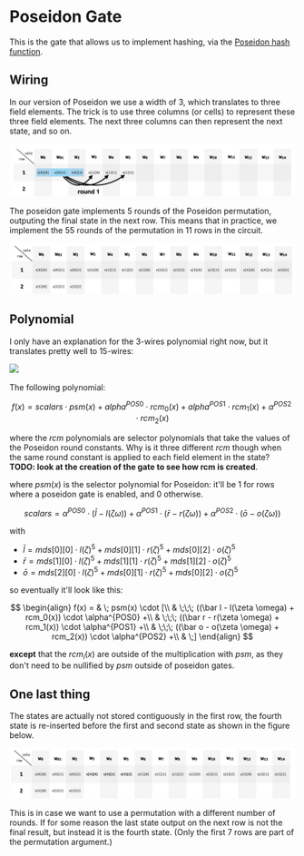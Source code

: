 # Poseidon Gate

This is the gate that allows us to implement hashing, via the [Poseidon hash function](../../specs/poseidon.md).

## Wiring

In our version of Poseidon we use a width of 3, which translates to three field elements.
The trick is to use three columns (or cells) to represent these three field elements. The next three columns can then represent the next state, and so on.

![poseidon round 1](../../img/poseidon_round1.png)

The poseidon gate implements 5 rounds of the Poseidon permutation, outputing the final state in the next row. This means that in practice, we implement the 55 rounds of the permutation in 11 rows in the circuit.

![poseidon round 1](../../img/poseidon_row1.png)

## Polynomial

I only have an explanation for the 3-wires polynomial right now, but it translates pretty well to 15-wires:

![](https://i.imgur.com/lneaV7D.jpg)

The following polynomial:

$$
f(x) = scalars \cdot psm(x) + alpha^{POS0} \cdot rcm_0(x) + alpha^{POS1} \cdot rcm_1(x) + \alpha^{POS2} \cdot rcm_2(x)
$$

where the $rcm$ polynomials are selector polynomials that take the values of the Poseidon round constants. Why is it three different $rcm$ though when the same round constant is applied to each field element in the state? **TODO: look at the creation of the gate to see how rcm is created**.

where $psm(x)$ is the selector polynomial for Poseidon: it'll be $1$ for rows where a poseidon gate is enabled, and $0$ otherwise.

$$
scalars = \alpha^{POS0} \cdot (\bar{l} - l(\zeta \omega)) + 
\alpha^{POS1} \cdot (\bar r - r(\zeta \omega)) +
\alpha^{POS2} \cdot (\bar o - o(\zeta \omega))
$$

with

* $\bar l = mds[0][0] \cdot l(\zeta)^5 + mds[0][1] \cdot r(\zeta)^5 + mds[0][2] \cdot o(\zeta)^5$
* $\bar r = mds[1][0] \cdot l(\zeta)^5 + mds[1][1] \cdot r(\zeta)^5 + mds[1][2] \cdot o(\zeta)^5$
* $\bar o = mds[2][0] \cdot l(\zeta)^5 + mds[0][1] \cdot r(\zeta)^5 + mds[0][2] \cdot o(\zeta)^5$

so eventually it'll look like this:

$$
\begin{align}
f(x) = & \; psm(x) \cdot [\\
& \;\;\; ((\bar l - l(\zeta \omega) + rcm_0(x)) \cdot \alpha^{POS0} +\\
& \;\;\; ((\bar r - r(\zeta \omega) + rcm_1(x)) \cdot \alpha^{POS1} +\\
& \;\;\; ((\bar o - o(\zeta \omega) + rcm_2(x)) \cdot \alpha^{POS2} +\\
& \;]
\end{align}
$$

**except** that the $rcm_i(x)$ are outside of the multiplication with $psm$, as they don't need to be nullified by $psm$ outside of poseidon gates.

## One last thing

The states are actually not stored contiguously in the first row, the fourth state is re-inserted before the first and second state as shown in the figure below.

![poseidon round 1](../../img/poseidon_scrambled.png)

This is in case we want to use a permutation with a different number of rounds. If for some reason the last state output on the next row is not the final result, but instead it is the fourth state. (Only the first 7 rows are part of the permutation argument.)
